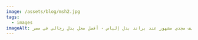 ```yaml
---
image: /assets/blog/msh2.jpg
tags:
  - images
imageAlt: سيف مجدي مشهور عند براند بدل إلياس - أفضل محل بدل رجالي في مصر
---
```


